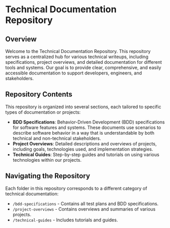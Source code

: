 # Technical Documentation Repository

## Overview

Welcome to the Technical Documentation Repository. This repository serves as a centralized hub for various technical writeups, including specifications, project overviews, and detailed documentation for different tools and systems. Our goal is to provide clear, comprehensive, and easily accessible documentation to support developers, engineers, and stakeholders.

## Repository Contents

This repository is organized into several sections, each tailored to specific types of documentation or projects:

- **BDD Specifications**: Behavior-Driven Development (BDD) specifications for software features and systems. These documents use scenarios to describe software behavior in a way that is understandable by both technical and non-technical stakeholders.
- **Project Overviews**: Detailed descriptions and overviews of projects, including goals, technologies used, and implementation strategies.
- **Technical Guides**: Step-by-step guides and tutorials on using various technologies within our projects.

## Navigating the Repository

Each folder in this repository corresponds to a different category of technical documentation:

- `/bdd-specifications` - Contains all test plans and BDD specifications.
- `/project-overviews` - Contains overviews and summaries of various projects.
- `/technical-guides` - Includes tutorials and guides.

